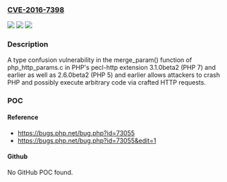 ### [CVE-2016-7398](https://cve.mitre.org/cgi-bin/cvename.cgi?name=CVE-2016-7398)
![](https://img.shields.io/static/v1?label=Product&message=n%2Fa&color=blue)
![](https://img.shields.io/static/v1?label=Version&message=n%2Fa&color=blue)
![](https://img.shields.io/static/v1?label=Vulnerability&message=n%2Fa&color=brighgreen)

### Description

A type confusion vulnerability in the merge_param() function of php_http_params.c in PHP's pecl-http extension 3.1.0beta2 (PHP 7) and earlier as well as 2.6.0beta2 (PHP 5) and earlier allows attackers to crash PHP and possibly execute arbitrary code via crafted HTTP requests.

### POC

#### Reference
- https://bugs.php.net/bug.php?id=73055
- https://bugs.php.net/bug.php?id=73055&edit=1

#### Github
No GitHub POC found.

